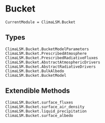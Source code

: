 # Bucket

```@meta
CurrentModule = ClimaLSM.Bucket
```
## Types

```@docs
ClimaLSM.Bucket.BucketModelParameters
ClimaLSM.Bucket.PrescribedAtmosphere
ClimaLSM.Bucket.PrescribedRadiativeFluxes
ClimaLSM.Bucket.AbstractAtmosphericDrivers
ClimaLSM.Bucket.AbstractRadiativeDrivers
ClimaLSM.Bucket.BulkAlbedo
ClimaLSM.Bucket.BucketModel
```

## Extendible Methods

```@docs
ClimaLSM.Bucket.surface_fluxes
ClimaLSM.Bucket.surface_air_density
ClimaLSM.Bucket.liquid_precipitation
ClimaLSM.Bucket.surface_albedo
```